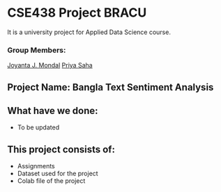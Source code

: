 # CSE438 Project BRACU

It is a university project for Applied Data Science course. 

### Group Members:
[Joyanta J. Mondal](https://joyantamondal.com/)
[Priya Saha](https://sahapriya.com/)


## Project Name: Bangla Text Sentiment Analysis

## What have we done:
* To be updated

## This project consists of:
* Assignments
* Dataset used for the project
* Colab file of the project

